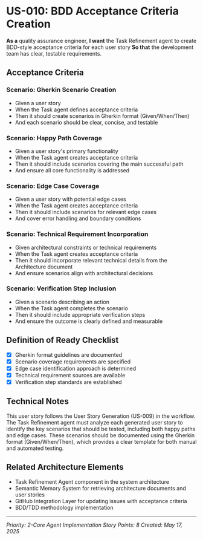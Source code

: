 # US-010: BDD Acceptance Criteria Creation

**As a** quality assurance engineer,
**I want** the Task Refinement agent to create BDD-style acceptance criteria for each user story
**So that** the development team has clear, testable requirements.

## Acceptance Criteria

### Scenario: Gherkin Scenario Creation
- Given a user story
- When the Task agent defines acceptance criteria
- Then it should create scenarios in Gherkin format (Given/When/Then)
- And each scenario should be clear, concise, and testable

### Scenario: Happy Path Coverage
- Given a user story's primary functionality
- When the Task agent creates acceptance criteria
- Then it should include scenarios covering the main successful path
- And ensure all core functionality is addressed

### Scenario: Edge Case Coverage
- Given a user story with potential edge cases
- When the Task agent creates acceptance criteria
- Then it should include scenarios for relevant edge cases
- And cover error handling and boundary conditions

### Scenario: Technical Requirement Incorporation
- Given architectural constraints or technical requirements
- When the Task agent creates acceptance criteria
- Then it should incorporate relevant technical details from the Architecture document
- And ensure scenarios align with architectural decisions

### Scenario: Verification Step Inclusion
- Given a scenario describing an action
- When the Task agent completes the scenario
- Then it should include appropriate verification steps
- And ensure the outcome is clearly defined and measurable

## Definition of Ready Checklist

- [x] Gherkin format guidelines are documented
- [x] Scenario coverage requirements are specified
- [x] Edge case identification approach is determined
- [x] Technical requirement sources are available
- [x] Verification step standards are established

## Technical Notes

This user story follows the User Story Generation (US-009) in the workflow. The Task Refinement agent must analyze each generated user story to identify the key scenarios that should be tested, including both happy paths and edge cases. These scenarios should be documented using the Gherkin format (Given/When/Then), which provides a clear template for both manual and automated testing.

## Related Architecture Elements

- Task Refinement Agent component in the system architecture
- Semantic Memory System for retrieving architecture documents and user stories
- GitHub Integration Layer for updating issues with acceptance criteria
- BDD/TDD methodology implementation

---

*Priority: 2-Core Agent Implementation*
*Story Points: 8*
*Created: May 17, 2025*
